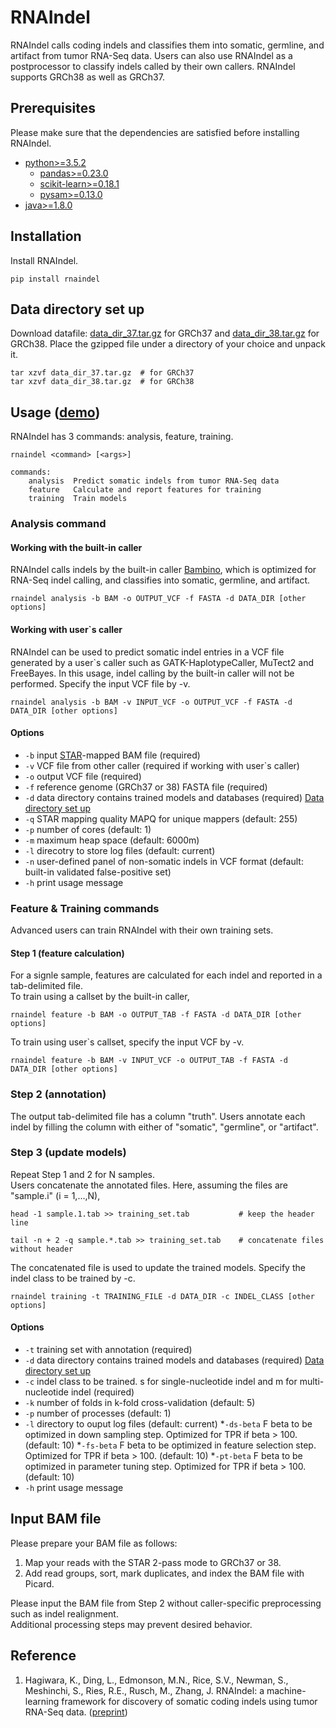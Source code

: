 # RNAIndel

RNAIndel calls coding indels and classifies them into 
somatic, germline, and artifact from tumor RNA-Seq data.
Users can also use RNAIndel as a postprocessor to
classify indels called by their own callers. 
RNAIndel supports GRCh38 as well as GRCh37. 

## Prerequisites
Please make sure that the dependencies are satisfied before installing RNAIndel.
* [python>=3.5.2](https://www.python.org/downloads/)
    * [pandas>=0.23.0](https://pandas.pydata.org/) 
    * [scikit-learn>=0.18.1](http://scikit-learn.org/stable/install.html#)
    * [pysam>=0.13.0](https://pysam.readthedocs.io/en/latest/index.html)
* [java>=1.8.0](https://www.java.com/en/download/) 

## Installation
Install RNAIndel.
```
pip install rnaindel
```

## Data directory set up
Download datafile: [data_dir_37.tar.gz](http://ftp.stjude.org/pub/software/RNAIndel/data_dir_37.tar.gz) 
for GRCh37 and [data_dir_38.tar.gz](http://ftp.stjude.org/pub/software/RNAIndel/data_dir_38.tar.gz) for GRCh38.
Place the gzipped file under a directory of your choice and unpack it. 
```
tar xzvf data_dir_37.tar.gz  # for GRCh37
tar xzvf data_dir_38.tar.gz  # for GRCh38
```

## Usage ([demo](./sample_data)) 
RNAIndel has 3 commands: analysis, feature, training.
```
rnaindel <command> [<args>]

commands:
    analysis  Predict somatic indels from tumor RNA-Seq data
    feature   Calculate and report features for training
    training  Train models
```

### Analysis command
#### Working with the built-in caller
RNAIndel calls indels  by the built-in caller [Bambino](https://academic.oup.com/bioinformatics/article/27/6/865/236751), which is optimized 
for RNA-Seq indel calling, and classifies into somatic, germline, and artifact. 
```
rnaindel analysis -b BAM -o OUTPUT_VCF -f FASTA -d DATA_DIR [other options]
```
#### Working with user`s caller 
RNAIndel can be used to predict somatic indel entries in a VCF file generated by a user`s caller such as GATK-HaplotypeCaller, MuTect2 and FreeBayes. 
In this usage, indel calling by the built-in caller will not be performed. Specify the input VCF file by -v. <br> 

```
rnaindel analysis -b BAM -v INPUT_VCF -o OUTPUT_VCF -f FASTA -d DATA_DIR [other options]
```
#### Options
* ```-b``` input [STAR](https://academic.oup.com/bioinformatics/article/29/1/15/272537)-mapped BAM file (required)
* ```-v``` VCF file from other caller (required if working with user`s caller)
* ```-o``` output VCF file (required)
* ```-f``` reference genome (GRCh37 or 38) FASTA file (required)
* ```-d``` data directory contains trained models and databases (required) [Data directory set up](#data-directory-set-up) 
* ```-q``` STAR mapping quality MAPQ for unique mappers (default: 255)
* ```-p``` number of cores (default: 1)
* ```-m``` maximum heap space (default: 6000m)
* ```-l``` direcotry to store log files (default: current)
* ```-n``` user-defined panel of non-somatic indels in VCF format (default: built-in validated false-positive set)
* ```-h``` print usage message

### Feature & Training commands
Advanced users can train RNAIndel with their own training sets. 
#### Step 1 (feature calculation)
For a signle sample, features are calculated for each indel and reported in a tab-delimited file.<br>
To train using a callset by the built-in caller, 
```
rnaindel feature -b BAM -o OUTPUT_TAB -f FASTA -d DATA_DIR [other options]
```
To train using user`s callset, specify the input VCF by -v.
```
rnaindel feature -b BAM -v INPUT_VCF -o OUTPUT_TAB -f FASTA -d DATA_DIR [other options]
```
### Step 2 (annotation)
The output tab-delimited file has a column \"truth\". Users annotate each indel
by filling the column with either of \"somatic\", \"germline\", or \"artifact\". 
### Step 3 (update models)
Repeat Step 1 and 2 for N samples.<br>
Users concatenate the annotated files. Here, assuming the files are \"sample.i\" (i = 1,...,N), 
```
head -1 sample.1.tab >> training_set.tab           # keep the header line
```
```
tail -n + 2 -q sample.*.tab >> training_set.tab    # concatenate files without header
```
The concatenated file is used to update the trained models.
Specify the indel class to be trained by -c. 
```
rnaindel training -t TRAINING_FILE -d DATA_DIR -c INDEL_CLASS [other options]
```
#### Options
* ```-t``` training set with annotation (required)
* ```-d``` data directory contains trained models and databases (required) [Data directory set up](#data-directory-set-up)
* ```-c``` indel class to be trained. s for single-nucleotide indel and m for multi-nucleotide indel (required)
* ```-k``` number of folds in k-fold cross-validation (default: 5)
* ```-p``` number of processes (default: 1)
* ```-l``` directory to ouput log files (default: current)
*```-ds-beta``` F beta to be optimized in down sampling step. Optimized for TPR if beta > 100. (default: 10)
*```-fs-beta``` F beta to be optimized in feature selection step. Optimized for TPR if beta > 100. (default: 10)
*```-pt-beta``` F beta to be optimized in parameter tuning step. Optimized for TPR if beta > 100. (default: 10)
* ```-h``` print usage message

## Input BAM file
Please prepare your BAM file as follows:<br>

1. Map your reads with the STAR 2-pass mode to GRCh37 or 38.<br>
2. Add read groups, sort, mark duplicates, and index the BAM file with Picard.<br>

Please input the BAM file from Step 2 without caller-specific preprocessing such as indel realignment.<br>
Additional processing steps may prevent desired behavior.


## Reference
1. Hagiwara, K., Ding, L., Edmonson, M.N., Rice, S.V., Newman, S., Meshinchi, S., Ries, R.E., Rusch, M., Zhang, J. 
RNAIndel: a machine-learning framework for discovery of somatic coding indels using tumor RNA-Seq data.
([preprint](https://www.biorxiv.org/content/early/2019/01/07/512749?rss=1))  

